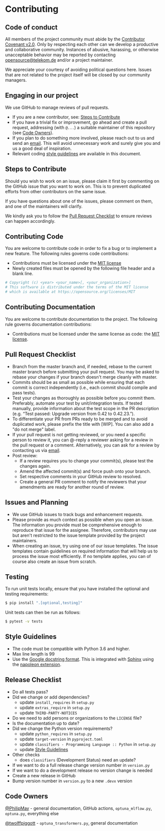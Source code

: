 # Contributing

## Code of conduct

All members of the project community must abide by the [Contributor Covenant v2.0](CODE_OF_CONDUCT.md).
Only by respecting each other can we develop a productive and collaborative community.
Instances of abusive, harassing, or otherwise unacceptable behavior may be reported by contacting
[opensource@telekom.de](mailto:opensource@telekom.de) and/or a project maintainer.

We appreciate your courtesy of avoiding political questions here. Issues that are not related to
the project itself will be closed by our community managers.

## Engaging in our project

We use GitHub to manage reviews of pull requests.

- If you are a new contributor, see: [Steps to Contribute](#steps-to-contribute)
- If you have a trivial fix or improvement, go ahead and create a pull request,
  addressing (with `@...`) a suitable maintainer of this repository (see [Code Owners](#code-owners)).
- If you plan to do something more involved, please reach out to us and send an [email](mailto:opensource@telekom.de).
  This will avoid unnecessary work and surely give you and us a good deal of inspiration.
- Relevant coding [style guidelines](#style-guidelines) are available in this document.

## Steps to Contribute

Should you wish to work on an issue, please claim it first by commenting
on the GitHub issue that you want to work on. This is to prevent duplicated
efforts from other contributors on the same issue.

If you have questions about one of the issues, please comment on them,
and one of the maintainers will clarify.

We kindly ask you to follow the [Pull Request Checklist](#Pull-Request-Checklist)
to ensure reviews can happen accordingly.

## Contributing Code

You are welcome to contribute code in order to fix a bug or to implement a new feature.
The following rules governs code contributions:

- Contributions must be licensed under the [MIT license](LICENSE)
- Newly created files must be opened by the following file header and a
  blank line.

```python
# Copyright (c) <year> <your_name>[, <your_organization>]
# This software is distributed under the terms of the MIT license
# which is available at https://opensource.org/licenses/MIT

```

## Contributing Documentation

You are welcome to contribute documentation to the project.
The following rule governs documentation contributions:

- Contributions must be licensed under the same license as code: the [MIT license](LICENSE).

## Pull Request Checklist

- Branch from the master branch and, if needed, rebase to the current master branch
  before submitting your pull request. You may be asked to rebase your changes if your
  branch doesn't merge cleanly with master.
- Commits should be as small as possible while ensuring that each commit is correct
  independently (i.e., each commit should compile and pass tests).
- Test your changes as thoroughly as possible before you commit them. Preferably,
  automate your test by unit/integration tests. If tested manually, provide information
  about the test scope in the PR description (e.g. “Test passed: Upgrade version from
  0.42 to 0.42.23.”).
- To differentiate your PR from PRs ready to be merged and to avoid duplicated work,
  please prefix the title with \[WIP\]. You can also add a "do not merge" label.
- If your pull request is not getting reviewed, or you need a specific person to review it,
  you can @-reply a reviewer asking for a review in the pull request or a comment. Alternatively,
  you can ask for a review by contacting us via [email](mailto:opensource@telekom.de).
- Post review:
  - If a review requires you to change your commit(s), please test the changes again.
  - Amend the affected commit(s) and force push onto your branch.
  - Set respective comments in your GitHub review to resolved.
  - Create a general PR comment to notify the reviewers that your amendments are ready for
    another round of review.

## Issues and Planning

- We use GitHub issues to track bugs and enhancement requests.
- Please provide as much context as possible when you open an issue.
  The information you provide must be comprehensive enough to reproduce
  that issue for the assignee. Therefore, contributors may use but aren't
  restricted to the issue template provided by the project maintainers.
- When creating an issue, try using one of our issue templates. The issue
  templates contain guidelines on required information that will help us to
  process the issue most efficiently. If no template applies, you can of course
  also create an issue from scratch.
  
## Testing

To run unit tests locally, ensure that you have installed the optional and testing requirements:

```bash
$ pip install ".[optional,testing]"
```

Unit tests can then be run as follows:

```bash
$ pytest -v tests
```

## Style Guidelines

- The code must be compatible with Python 3.6 and higher.
- Max line length is 99
- Use the [Google docstring format](https://github.com/google/styleguide/blob/gh-pages/pyguide.md#38-comments-and-docstrings).
  This is integrated with [Sphinx](https://www.sphinx-doc.org/) using the
  [napoleon extension](https://sphinxcontrib-napoleon.readthedocs.io/).

## Release Checklist

- Do all tests pass?
- Did we change or add dependencies?
  - update `install_requires` in `setup.py`
  - update `extras_require` in `setup.py`
  - update `THIRD-PARTY-NOTICES`
- Do we need to add persons or organizations to the `LICENSE` file?
- Is the documentation up to date?
- Did we change the Python version requirements?
  - update `python_requires` in `setup.py`
  - update `target-version` in `pyproject.toml`
  - update `classifiers - Programming Language :: Python` in `setup.py`
  - update [Style Guidelines](#style-guidelines)
- Other checks
  - does `classifiers` (Development Status) need an update?
- If we want to do a full release change version number in `version.py`
- If we want to do a development release no version change is needed
- Create a new release in GitHub
- Bump version number in `version.py` to a new `.devx` version

## Code Owners

[@PhilipMay](https://github.com/PhilipMay) - general documentation, GitHub actions,
`optuna_mlflow.py`, `optuna.py`, everything else

[@twolffpiggott](https://github.com/twolffpiggott) - `optuna_transformers.py`, general documentation
